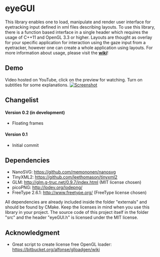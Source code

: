 # eyeGUI
This library enables one to load, manipulate and render user interface for eyetracking input defined in xml files describing layouts. To use this library, there is a function based interface in a single header which requires the usage of C++11 and OpenGL 3.3 or higher. Layouts are thought as overlay for your specific application for interaction using the gaze input from a eyetracker, however one can create a whole application using layouts. For more information about usage, please visit the [**wiki**](https://github.com/raphaelmenges/eyeGUI/wiki)!

## Demo
Video hosted on YouTube, click on the preview for watching. Turn on subtitles for some explanations.
[![Screenshot](https://raw.githubusercontent.com/wiki/raphaelmenges/eyeGUI/DemoVideoLink.png)](https://youtu.be/niMRX65E7IE)

## Changelist
#### Version 0.2 (in development)
* Floating frames

#### Version 0.1
* Initial commit

## Dependencies
* NanoSVG: https://github.com/memononen/nanosvg
* TinyXML2: https://github.com/leethomason/tinyxml2
* GLM: http://glm.g-truc.net/0.9.7/index.html (MIT license chosen)
* picoPNG: http://lodev.org/lodepng/
* FreeType 2.6.1: http://www.freetype.org/ (FreeType license chosen)

All dependencies are already included inside the folder "externals" and should be found by CMake. Keep the licenses in mind when you use this library in your project. The source code of this project itself in the folder "src" and the header "eyeGUI.h" is licensed under the MIT license.

## Acknowledgment
* Great script to create license free OpenGL loader: https://bitbucket.org/alfonse/glloadgen/wiki
